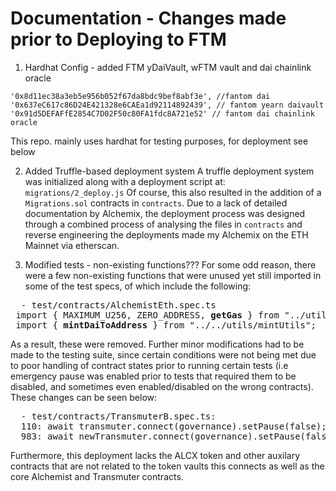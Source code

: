 # Documentation - Changes made prior to Deploying to FTM

1. Hardhat Config - added FTM yDaiVault, wFTM vault and dai chainlink oracle

```
'0x8d11ec38a3eb5e956b052f67da8bdc9bef8abf3e', //fantom dai 
'0x637eC617c86D24E421328e6CAEa1d92114892439', // fantom yearn daivault
'0x91d5DEFAFfE2854C7D02F50c80FA1fdc8A721e52' // fantom dai chainlink oracle
```
This repo. mainly uses hardhat for testing purposes, for deployment see below

2. Added Truffle-based deployment system
A truffle deployment system was initialized along with a deployment script at:
`migrations/2_deploy.js`
Of course, this also resulted in the addition of a `Migrations.sol` contracts in `contracts`.
Due to a lack of detailed documentation by Alchemix, the deployment process was designed through a combined process of analysing the files in `contracts` and reverse engineering the deployments made my Alchemix on the ETH Mainnet via etherscan.

3. Modified tests - non-existing functions???
For some odd reason, there were a few non-existing functions that were unused yet still imported
in some of the test specs, of which include the following:
<pre>
  - test/contracts/AlchemistEth.spec.ts
 import { MAXIMUM_U256, ZERO_ADDRESS, <b>getGas</b> } from "../utils/helpers";
 import { <b>mintDaiToAddress</b> } from "../../utils/mintUtils";
</pre>
As a result, these were removed.
Further minor modifications had to be made to the testing suite, since certain conditions were not being met
due to poor handling of contract states prior to running certain tests (i.e emergency pause was enabled prior to
tests that required them to be disabled, and sometimes even enabled/disabled on the wrong contracts). These changes can be seen below:

<pre>
  - test/contracts/TransmuterB.spec.ts:
  110: await transmuter.connect(governance).setPause(false);
  983: await newTransmuter.connect(governance).setPause(false); 
</pre>

Furthermore, this deployment lacks the ALCX token and other auxilary contracts that are not
related to the token vaults this connects as well as the core Alchemist and Transmuter contracts.

